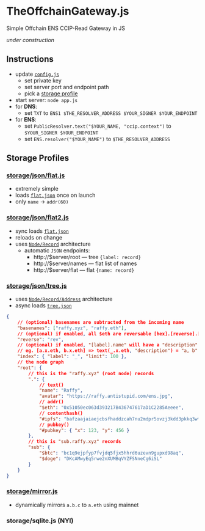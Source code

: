 # TheOffchainGateway.js
Simple Offchain ENS CCIP-Read Gateway in JS

*under construction*

## Instructions

* update [`config.js`](./config.js)
	* set private key
	* set server port and endpoint path
	* pick a [storage profile](#storage-profiles)
* start server: `node app.js`
* for **DNS**:
	* set `TXT` to `ENS1 $THE_RESOLVER_ADDRESS $YOUR_SIGNER $YOUR_ENDPOINT`
* for **ENS**:
	* set `PublicResolver.text("$YOUR_NAME, "ccip.context")` to `$YOUR_SIGNER $YOUR_ENDPOINT`
	* set `ENS.resolver("$YOUR_NAME")` to `$THE_RESOLVER_ADDRESS`

## Storage Profiles

### [storage/json/flat.js](./storage/json/flat.js)

* extremely simple
* loads [`flat.json`](./storage/json/flat.json) once on launch
* only `name` → `addr(60)`

### [storage/json/flat2.js](./storage/json/flat2.js)

* sync loads [`flat.json`](./storage/json/flat.json)
* reloads on change
* uses [`Node/Record`](./utils/tree.js) architecture
	* automatic `JSON` endpoints:
		* http://$server/root — tree `{label: record}`
		* http://$server/names — flat list of names
		* http://$server/flat — flat `{name: record}`

### [storage/json/tree.js](./storage/json/tree.js)

* uses [`Node/Record/Address`](./utils/tree.js) architecture
* async loads [`tree.json`](./storage/json/tree.json)
```json
{
	// (optional) basenames are subtracted from the incoming name
	"basenames": ["raffy.xyz", "raffy.eth"], 
	// (optional) if enabled, all $eth are reversable [hex].[reverse].[basename]
	"reverse": "rev", 
	// (optional) if enabled, "[label].name" will have a "description" equal to it's labels
	// eg. [a.x.eth, b.x.eth] => text(_.x.eth, "description") = "a, b"
	"index": { "label": "_", "limit": 100 },
	// the node graph
	"root": {
		// this is the "raffy.xyz" (root node) records
		".": {
			// text()
			"name": "Raffy",
			"avatar": "https://raffy.antistupid.com/ens.jpg",
			// addr()
			"$eth": "0x51050ec063d393217B436747617aD1C2285Aeeee",
			// contenthash()
			"#ipfs": "bafzaajaiaejcbsfhaddzcah7nu2mdpr5ovzj3kdd3pkkq3wfjnjupkxzxcge2e35",
			// pubkey()
			"#pubkey": { "x": 123, "y": 456 }
		},
		// this is "sub.raffy.xyz" records
		"sub": {
			"$btc": "bc1q9ejpfyp7fvjdq5fjx5hhrd6uzevn9gupxd98aq",
			"$doge": "DKcAMwyEq5rwe2nXUMBqVYZFSNneCg6iSL"
		}
	}
}
```

### [storage/mirror.js](./storage/mirror.js)

* dynamically mirrors `a.b.c` to `a.eth` using mainnet

### storage/sqlite.js (NYI)
